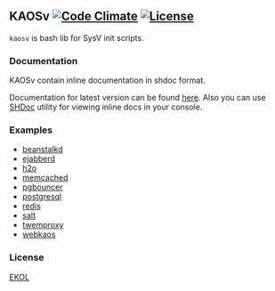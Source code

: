 ## KAOSv [![Code Climate](https://codeclimate.com/github/essentialkaos/kaosv/badges/gpa.svg)](https://codeclimate.com/github/essentialkaos/kaosv) [![License](https://gh.kaos.io/ekol.svg)](https://essentialkaos.com/ekol)

`kaosv` is bash lib for SysV init scripts.

### Documentation

KAOSv contain inline documentation in shdoc format.

Documentation for latest version can be found [here](https://docs.kaos.io/kaosv/). Also you can use [SHDoc](https://github.com/essentialkaos/shdoc) utility for viewing inline docs in your console.

### Examples

* [beanstalkd](https://github.com/essentialkaos/kaos-repo/blob/master/beanstalkd/SOURCES/beanstalkd.init)
* [ejabberd](https://github.com/essentialkaos/kaos-repo/blob/master/ejabberd/SOURCES/ejabberd.init)
* [h2o](https://github.com/essentialkaos/kaos-repo/blob/master/h2o/SOURCES/h2o.init)
* [memcached](https://github.com/essentialkaos/kaos-repo/blob/master/memcached/SOURCES/memcached.init)
* [pgbouncer](https://github.com/essentialkaos/kaos-repo/blob/master/pgbouncer/SOURCES/pgbouncer.init)
* [postgresql](https://github.com/essentialkaos/kaos-repo/blob/master/postgresql-94/SOURCES/postgresql.init)
* [redis](https://github.com/essentialkaos/kaos-repo/blob/master/redis/SOURCES/redis.init)
* [salt](https://github.com/essentialkaos/kaos-repo/blob/master/salt/SOURCES/salt-master.init)
* [twemproxy](https://github.com/essentialkaos/kaos-repo/blob/master/twemproxy/SOURCES/twemproxy.init)
* [webkaos](https://github.com/essentialkaos/webkaos/blob/master/SOURCES/webkaos.init)

### License

[EKOL](https://essentialkaos.com/ekol)
